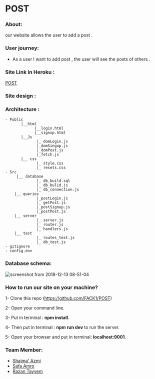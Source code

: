 
# POST

### About:
our website allows the user to add a post .
### User journey:
 - As a user I want to add post , the user will see the posts of others  .
### Site Link in Heroku :
[POST]()
### Site design :

### Architecture :
```
- Public
       |__html
             |__login.html
             |__signup.html
       |__Js
              |_ domLogin.js
              |_domSingup.js
              |_domPost.js
              |_fetch.js
       |__ css
              |_ style.css
              |_ resets.css
- Src
     |__ database
              |_ db_build.sql
              |_ db_bulid.js
              |_ db_connection.js
    |__ queries
              |_postLogin.js
              |_ getPost.js
              |_postSignup.js
              |_postPost.js
    |__ server
              |_ server.js
              |_ router.js
              |_ handlers.js
    |__ test
              |_ routes_test.js
              |_ db_test.js
- gitignore
- config.env
```

### Database schema:

![screenshot from 2018-12-13 08-51-04](https://user-images.githubusercontent.com/37650536/49920849-4d832500-fe71-11e8-93d3-287e2e472e70.png)






 ### How to run our site on your machine?

1- Clone this repo (https://github.com/FACK1/POST)

2- Open your command line.

3- Put in terminal : **npm install**.

4- Then put in terminal : **npm run dev** to run the server.

5- Open your browser and put in terminal: **localhost:9001**.



### Team Member:

- [Shaima' Azmi](https://github.com/shaima96)
- [Safa Amro](https://github.com/safaaamro)
- [Razan Tayyem](https://github.com/RazanTayyem)
